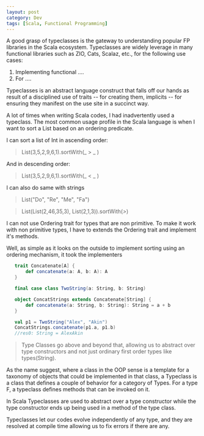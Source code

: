 ```yaml
---
layout: post
category: Dev
tags: [Scala, Functional Programming] 
---
```

A good grasp of typeclasses is the gateway to understanding popular FP libraries in the Scala ecosystem. Typeclasses are widely leverage in many functional libraries such as ZIO, Cats, Scalaz, etc., for the following use cases:

1. Implementing functional ....
2. For ....


Typeclasses is an abstract language construct that falls off our hands as result of a disciplined use of traits -- for creating them, implicits -- for ensuring they manifest on the use site in a succinct way. 



A lot of times when writing Scala codes, I had inadvertently used a typeclass. The most common usage profile in the Scala language is when I want to sort a List based on an ordering predicate.

I can sort a list of Int in ascending order:
> List(3,5,2,9,6,1).sortWith(_ > _ ) 

And in descending order:
> List(3,5,2,9,6,1).sortWith(_ < _ ) 

I can also do same with strings
> List("Do", "Re", "Me", "Fa")

> List(List(2,46,35,3), List(2,1,3)).sortWith(_>_)

I can not use Ordering trait for types that are non primitive. To make it work with non primitive types, I have to extends the Ordering trait and implement it's methods.

Well, as simple as it looks on the outside to implement sorting using an ordering mechanism, it took the implementers 
```scala
   trait Concatenate[A] {
       def concatenate(a: A, b: A): A
   }
```

```scala
   final case class TwoString(a: String, b: String)

   object ConcatStrings extends Concatenate[String] {
       def concatenate(a: String, b: String): String = a + b
   }

   val p1 = TwoString("Alex", "Akin")
   ConcatStrings.concatenate(p1.a, p1.b)
   //res0: String = AlexAkin
```


> Type Classes go above and beyond that, allowing us to abstract over type constructors and not just ordinary first order types like types(String).

As the name suggest, where a class in the OOP sense is a template for a taxonomy of objects that could be implemented in that class, a Typeclass is a class that defines a couple of behavior for a category of Types. For a type F, a typeclass defines methods that can be invoked on it. 

In Scala Typeclasses are used to abstract over a type constructor while the type constructor ends up being used in a method of the type class.

 Typeclasses let our codes evolve independently of any type, and they are resolved at compile time allowing us to fix errors if there are any.